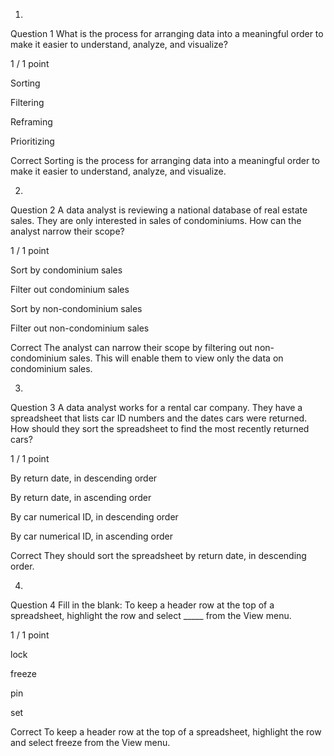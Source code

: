 1.
Question 1
What is the process for arranging data into a meaningful order to make it easier to understand, analyze, and visualize?

1 / 1 point

Sorting


Filtering


Reframing


Prioritizing

Correct
Sorting is the process for arranging data into a meaningful order to make it easier to understand, analyze, and visualize.

2.
Question 2
A data analyst is reviewing a national database of real estate sales. They are only interested in sales of condominiums. How can the analyst narrow their scope?

1 / 1 point

Sort by condominium sales


Filter out condominium sales


Sort by non-condominium sales


Filter out non-condominium sales 

Correct
The analyst can narrow their scope by filtering out non-condominium sales. This will enable them to view only the data on condominium sales. 

3.
Question 3
A data analyst works for a rental car company. They have a spreadsheet that lists car ID numbers and the dates cars were returned. How should they sort the spreadsheet to find the most recently returned cars?

1 / 1 point

By return date, in descending order 


By return date, in ascending order


By car numerical ID, in descending order


By car numerical ID, in ascending order

Correct
They should sort the spreadsheet by return date, in descending order.

4.
Question 4
Fill in the blank: To keep a header row at the top of a spreadsheet, highlight the row and select _____ from the View menu.

1 / 1 point

lock


freeze


pin


set

Correct
To keep a header row at the top of a spreadsheet, highlight the row and select freeze from the View menu.